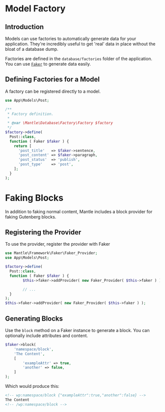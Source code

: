 # Model Factory

## Introduction

Models can use factories to automatically generate data for your application.
They're incredibly useful to get 'real' data in place without the bloat of a
database dump.

Factories are defined in the `database/factories` folder of the application. You
can use [`Faker`](https://github.com/fzaninotto/Faker) to generate data easily.

## Defining Factories for a Model
A factory can be registered directly to a model.

```php
use App\Models\Post;

/**
 * Factory definition.
 *
 * @var \Mantle\Database\Factory\Factory $factory
 */
$factory->define(
  Post::class,
  function ( Faker $faker ) {
    return [
      'post_title'   => $faker->sentence,
      'post_content' => $faker->paragraph,
      'post_status'  => 'publish',
      'post_type'    => 'post',
    ];
  }
);
```

# Faking Blocks
In addition to faking normal content, Mantle includes a block provider for
faking Gutenberg blocks.

## Registering the Provider
To use the provider, register the provider with Faker

```php
use Mantle\Framework\Faker\Faker_Provider;
use App\Models\Post;

$factory->define(
  Post::class,
  function ( Faker $faker ) {
		$this->faker->addProvider( new Faker_Provider( $this->faker ) );

		// ...
  }
);
$this->faker->addProvider( new Faker_Provider( $this->faker ) );
```

## Generating Blocks
Use the `block` method on a Faker instance to generate a block. You can
optionally include attributes and content.

```php
$faker->block(
	'namespace/block',
	'The Content',
	[
		'exampleAttr' => true,
		'another' => false,
	]
);
```

Which would produce this:

```html
<!-- wp:namespace/block {"exampleAttr":true,"another":false} -->
The Content
<!-- /wp:namespace/block -->
```
